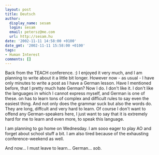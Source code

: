 ```yaml
---
layout: post
title: Deutsch
author:
  display_name: sesam
  login: sesam
  email: petersz@me.com
  url: http://sesam.hu
date: '2002-11-11 14:58:00 +0100'
date_gmt: '2002-11-11 15:58:00 +0100'
tags:
- Human Interest
comments: []
---
```


Back from the TEACH conference. :) I enjoyed it very much, and I am planning to write about it a little bit longer. However now - as usual - I have only minutes to write a post as I have a German lesson. Have I mentioned before, that I pretty much hate German? Now I do. I don't like it. I don't like the languages in which I cannot express myself, and German is one of these. on has to learn tons of complex and difficult rules to say even the easiest thing. And not only does the grammar suck but also the words do. They are long, diffcult and very hard to learn. Of course I don't want to offend any German-speakers here, I just want to say that it is extremely hard for me to learn and even more, to speak this language.

I am planning to go home on Wednesday. I am sooo eager to play AO and forget about school stuff a bit. I am also tired because of the exhausting conference-weekend as well.

And now... I must leave to learn... German... *sob*.

